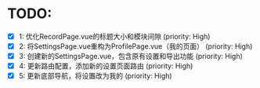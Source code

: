 # TODO:

- [x] 1: 优化RecordPage.vue的标题大小和模块间隙 (priority: High)
- [x] 2: 将SettingsPage.vue重构为ProfilePage.vue（我的页面） (priority: High)
- [x] 3: 创建新的SettingsPage.vue，包含原有设置和导出功能 (priority: High)
- [x] 4: 更新路由配置，添加新的设置页面路由 (priority: High)
- [x] 5: 更新底部导航，将设置改为我的 (priority: High)
